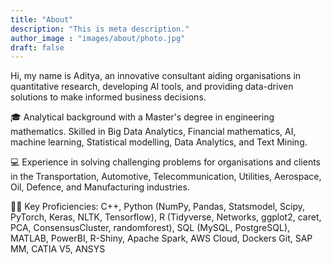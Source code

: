 ```yaml
---
title: "About"
description: "This is meta description."
author_image : "images/about/photo.jpg"
draft: false
---
```


Hi, my name is Aditya, an innovative consultant aiding organisations in quantitative research, developing AI tools, and providing data-driven solutions to make informed business decisions.

🎓 Analytical background with a Master's degree in engineering mathematics. Skilled in Big Data Analytics, Financial mathematics, AI, machine learning, Statistical modelling, Data Analytics, and Text Mining.

💻 Experience in solving challenging problems for organisations and clients in the Transportation, Automotive, Telecommunication, Utilities, Aerospace, Oil, Defence, and Manufacturing industries.

💪🏽 Key Proficiencies: C++, Python (NumPy, Pandas, Statsmodel, Scipy, PyTorch, Keras, NLTK, Tensorflow), R (Tidyverse, Networks, ggplot2, caret, PCA, ConsensusCluster, randomforest), SQL (MySQL, PostgreSQL), MATLAB, PowerBI, R-Shiny, Apache Spark, AWS Cloud, Dockers Git, SAP MM, CATIA V5, ANSYS
